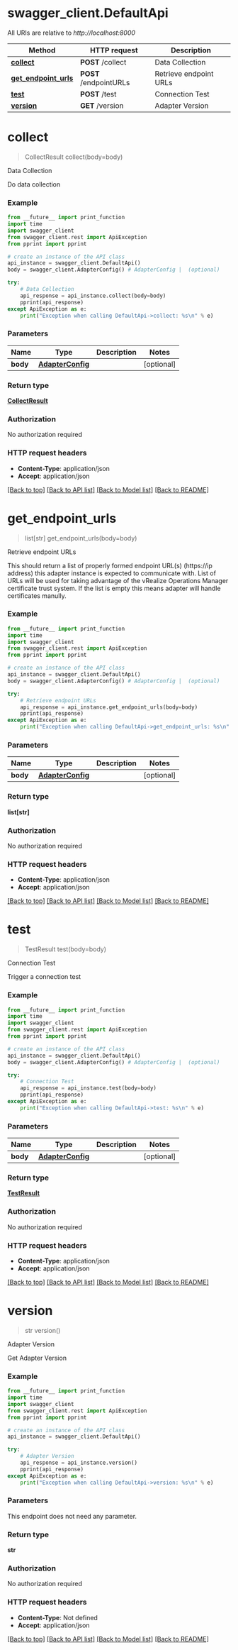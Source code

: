 # swagger_client.DefaultApi

All URIs are relative to *http://localhost:8000*

Method | HTTP request | Description
------------- | ------------- | -------------
[**collect**](DefaultApi.md#collect) | **POST** /collect | Data Collection
[**get_endpoint_urls**](DefaultApi.md#get_endpoint_urls) | **POST** /endpointURLs | Retrieve endpoint URLs
[**test**](DefaultApi.md#test) | **POST** /test | Connection Test
[**version**](DefaultApi.md#version) | **GET** /version | Adapter Version

# **collect**
> CollectResult collect(body=body)

Data Collection

Do data collection

### Example
```python
from __future__ import print_function
import time
import swagger_client
from swagger_client.rest import ApiException
from pprint import pprint

# create an instance of the API class
api_instance = swagger_client.DefaultApi()
body = swagger_client.AdapterConfig() # AdapterConfig |  (optional)

try:
    # Data Collection
    api_response = api_instance.collect(body=body)
    pprint(api_response)
except ApiException as e:
    print("Exception when calling DefaultApi->collect: %s\n" % e)
```

### Parameters

Name | Type | Description  | Notes
------------- | ------------- | ------------- | -------------
 **body** | [**AdapterConfig**](AdapterConfig.md)|  | [optional] 

### Return type

[**CollectResult**](CollectResult.md)

### Authorization

No authorization required

### HTTP request headers

 - **Content-Type**: application/json
 - **Accept**: application/json

[[Back to top]](#) [[Back to API list]](../README.md#documentation-for-api-endpoints) [[Back to Model list]](../README.md#documentation-for-models) [[Back to README]](../README.md)

# **get_endpoint_urls**
> list[str] get_endpoint_urls(body=body)

Retrieve endpoint URLs

This should return a list of properly formed endpoint URL(s) (https://ip address) this adapter instance is expected to communicate with. List of URLs will be used for taking advantage of the vRealize Operations Manager certificate trust system. If the list is empty this means adapter will handle certificates manully.

### Example
```python
from __future__ import print_function
import time
import swagger_client
from swagger_client.rest import ApiException
from pprint import pprint

# create an instance of the API class
api_instance = swagger_client.DefaultApi()
body = swagger_client.AdapterConfig() # AdapterConfig |  (optional)

try:
    # Retrieve endpoint URLs
    api_response = api_instance.get_endpoint_urls(body=body)
    pprint(api_response)
except ApiException as e:
    print("Exception when calling DefaultApi->get_endpoint_urls: %s\n" % e)
```

### Parameters

Name | Type | Description  | Notes
------------- | ------------- | ------------- | -------------
 **body** | [**AdapterConfig**](AdapterConfig.md)|  | [optional] 

### Return type

**list[str]**

### Authorization

No authorization required

### HTTP request headers

 - **Content-Type**: application/json
 - **Accept**: application/json

[[Back to top]](#) [[Back to API list]](../README.md#documentation-for-api-endpoints) [[Back to Model list]](../README.md#documentation-for-models) [[Back to README]](../README.md)

# **test**
> TestResult test(body=body)

Connection Test

Trigger a connection test

### Example
```python
from __future__ import print_function
import time
import swagger_client
from swagger_client.rest import ApiException
from pprint import pprint

# create an instance of the API class
api_instance = swagger_client.DefaultApi()
body = swagger_client.AdapterConfig() # AdapterConfig |  (optional)

try:
    # Connection Test
    api_response = api_instance.test(body=body)
    pprint(api_response)
except ApiException as e:
    print("Exception when calling DefaultApi->test: %s\n" % e)
```

### Parameters

Name | Type | Description  | Notes
------------- | ------------- | ------------- | -------------
 **body** | [**AdapterConfig**](AdapterConfig.md)|  | [optional] 

### Return type

[**TestResult**](TestResult.md)

### Authorization

No authorization required

### HTTP request headers

 - **Content-Type**: application/json
 - **Accept**: application/json

[[Back to top]](#) [[Back to API list]](../README.md#documentation-for-api-endpoints) [[Back to Model list]](../README.md#documentation-for-models) [[Back to README]](../README.md)

# **version**
> str version()

Adapter Version

Get Adapter Version

### Example
```python
from __future__ import print_function
import time
import swagger_client
from swagger_client.rest import ApiException
from pprint import pprint

# create an instance of the API class
api_instance = swagger_client.DefaultApi()

try:
    # Adapter Version
    api_response = api_instance.version()
    pprint(api_response)
except ApiException as e:
    print("Exception when calling DefaultApi->version: %s\n" % e)
```

### Parameters
This endpoint does not need any parameter.

### Return type

**str**

### Authorization

No authorization required

### HTTP request headers

 - **Content-Type**: Not defined
 - **Accept**: application/json

[[Back to top]](#) [[Back to API list]](../README.md#documentation-for-api-endpoints) [[Back to Model list]](../README.md#documentation-for-models) [[Back to README]](../README.md)

